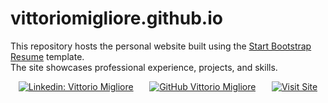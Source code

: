 # vittoriomigliore.github.io

This repository hosts the personal website built using the [Start Bootstrap Resume](https://github.com/StartBootstrap/startbootstrap-resume/) template.  
The site showcases professional experience, projects, and skills.

<div style="display: flex; justify-content: space-around; align-items: center;">

  <a href="https://www.linkedin.com/in/vittoriomigliore/">
    <img src="https://img.shields.io/badge/-Vittorio%20Migliore-blue?style=flat-square&logo=Linkedin&logoColor=white" alt="Linkedin: Vittorio Migliore"/>
  </a>

  <a href="https://github.com/vittoriomigliore">
    <img src="https://img.shields.io/github/followers/vittoriomigliore?label=follow&style=social" alt="GitHub Vittorio Migliore"/>
  </a>

  <a href="https://vittoriomigliore.github.io">
    <img src="https://img.shields.io/badge/visit-vittoriomigliore.github.io-blue?style=flat-square" alt="Visit Site"/>
  </a>
</div>